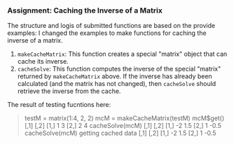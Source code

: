 ### Assignment: Caching the Inverse of a Matrix

The structure and logis of submitted functions are based on the provide examples: I changed the examples to make functions for caching the inverse of a matrix.

1.  `makeCacheMatrix`: This function creates a special "matrix" object that can cache its inverse.
2.  `cacheSolve`: This function computes the inverse of the special
    "matrix" returned by `makeCacheMatrix` above. If the inverse has
    already been calculated (and the matrix has not changed), then
    `cacheSolve` should retrieve the inverse from the cache.

The result of testing fucntions here:

> testM = matrix(1:4, 2, 2)
> mcM = makeCacheMatrix(testM)
> mcM$get()
     [,1] [,2]
[1,]    1    3
[2,]    2    4
> cacheSolve(mcM)
     [,1] [,2]
[1,]   -2  1.5
[2,]    1 -0.5
> cacheSolve(mcM)
getting cached data
     [,1] [,2]
[1,]   -2  1.5
[2,]    1 -0.5
